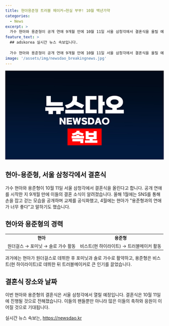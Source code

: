 ```yaml
---
title: 현아용준형 트러블 메이커→현실 부부! 10월 백년가약
categories:
  - News
excerpt: >
  가수 현아와 용준형이 공개 연애 9개월 만에 10월 11일 서울 삼청각에서 결혼식을 올릴 예정이다. 이들은 SNS를 통해 사진을 올리며 교제를 공개하고, 현아는 용준형과의 연애를 통해 용기를 얻었다고 밝혔다. 두 사람은 걸그룹 포미닛과 비스트 멤버로 활약한 후 트러블메이커로 유명세를 얻었다. 함께한 시간동안 히트곡을 낳으며 팬들에게 사랑을 받았다.
feature_text: >
  ## adskorea 실시간 뉴스 속보입니다.

  가수 현아와 용준형이 공개 연애 9개월 만에 10월 11일 서울 삼청각에서 결혼식을 올릴 예정이다. 이들은 SNS를 통해 사진을 올리며 교제를 공개하고, 현아는 용준형과의 연애를 통해 용기를 얻었다고 밝혔다. 두 사람은 걸그룹 포미닛과 비스트 멤버로 활약한 후 트러블메이커로 유명세를 얻었다. 함께한 시간동안 히트곡을 낳으며 팬들에게 사랑을 받았다.
image: '/assets/img/newsdao_breakingnews.jpg'
---
```


<p><img src="/assets/img/newsdao_breakingnews.jpg" alt="adskorea 속보" /></p>

<h2 data-ke-size="size26">현아-용준형, 서울 삼청각에서 결혼식</h2>

<p data-ke-size="size16">가수 현아와 용준형이 10월 11일 서울 삼청각에서 결혼식을 올린다고 합니다. 공개 연애를 시작한 지 9개월 만에 이들의 결혼 소식이 알려졌습니다. 올해 1월에는 SNS를 통해 손을 잡고 걷는 모습을 공개하며 교제를 공식화했고, 4월에는 현아가 "용준형과의 연애가 너무 좋다"고 말하기도 했습니다. </p>

<h2 data-ke-size="size26">현아와 용준형의 경력</h2>

<table>
    <tbody>
        <tr>
            <td style="text-align: center; height: 17px;"><b>현아</b></td>
            <td style="text-align: center; height: 17px;"><b>용준형</b></td>
        </tr>
        <tr>
            <td style="text-align: center; height: 17px;">원더걸스 → 포미닛 → 솔로 가수 활동</td>
            <td style="text-align: center; height: 17px;">비스트(현 하이라이트) → 트러블메이커 활동</td>
        </tr>
    </tbody>
</table>

<p data-ke-size="size16">과거에는 현아가 원더걸스로 데뷔한 후 포미닛과 솔로 가수로 활약하고, 용준형은 비스트(현 하이라이트)로 데뷔한 뒤 트러블메이커로 큰 인기를 끌었습니다.</p>

<h2 data-ke-size="size26">결혼식 장소와 날짜</h2>

<p data-ke-size="size16">이번 현아와 용준형의 결혼식은 서울 삼청각에서 열릴 예정입니다. 결혼식은 10월 11일에 진행될 것으로 전해졌습니다. 이들의 팬들뿐만 아니라 많은 이들의 축하와 응원이 이어질 것으로 기대됩니다.</p>
실시간 뉴스 속보는, <a href="https://newsdao.kr" rel="dofollow">https://newsdao.kr</a>


